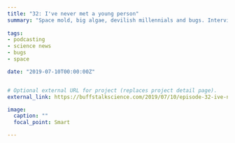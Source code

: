 ```yaml
---
title: "32: I've never met a young person"
summary: "Space mold, big algae, devilish millennials and bugs. Interview with vaccine advocate Lindsay Diamond"
  
tags:
- podcasting
- science news
- bugs
- space

date: "2019-07-10T00:00:00Z"


# Optional external URL for project (replaces project detail page).
external_link: https://buffstalkscience.com/2019/07/10/episode-32-ive-never-met-a-young-person/

image:
  caption: ""
  focal_point: Smart

---
```

